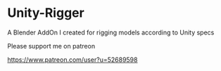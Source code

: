 # Unity-Rigger
A Blender AddOn I created for rigging models according to Unity specs


Please support me on patreon 

https://www.patreon.com/user?u=52689598

